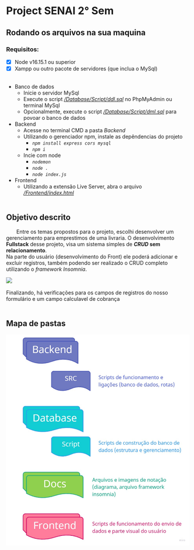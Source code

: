# Project SENAI 2° Sem
## Rodando os arquivos na sua maquina

### Requisitos:
- [X] Node v16.15.1 ou superior
- [X] Xampp ou outro pacote de servidores (que inclua o MySql)
<br></br>
- Banco de dados
    - Inicie o servidor MySql
    - Execute o script [*/Database/Script/ddl.sql*](https://github.com/Lugian/Project-SENAI-2-Sem/blob/main/Database/Script/ddl.sql) no PhpMyAdmin ou terminal MySql
    - Opcionalmente, execute o script [*/Database/Script/dml.sql*](https://github.com/Lugian/Project-SENAI-2-Sem/blob/main/Database/Script/dml.sql) para povoar o banco de dados
 - Backend 
    - Acesse no terminal CMD a pasta *Backend*
    - Utilizando o gerenciador npm, instale as depêndencias do projeto
      - *```npm install express cors mysql```*
      - *```npm i```*
    - Incie com node 
      - *```nodemon```*
      - *```node .```*
      - *```node index.js```*
- Frontend
  - Utilizando a extensão Live Server, abra o arquivo [*/Frontend/index.html*](https://github.com/Lugian/Project-SENAI-2-Sem/blob/main/Frontend/index.html)
  <br></br>
  
## Objetivo descrito
<p>&emsp;&emsp;Entre os temas propostos para o projeto, escolhi desenvolver um gerenciamento para emprestimos de uma livraria. O desenvolvimento <b>Fullstack</b> desse projeto, visa um sistema simples de <b><i>CRUD</i> sem relacionamento</b>.<br>
Na parte do usuário (desenvolvimento do Front) ele poderá adicionar e excluir registros, também podendo ser realizado o CRUD completo utilizando o <i>framework Insomnia</i>. </p>

![](https://github.com/Lugian/Project-SENAI-2-Sem/blob/main/screen.gif)

Finalizando, há verificações para os campos de registros do nosso formulário e um campo calculavel de cobrança
<br></br>
## Mapa de pastas
<img src="https://github.com/Lugian/Project-SENAI-2-Sem/blob/main/pastas_miro.jpg" width="500px">

